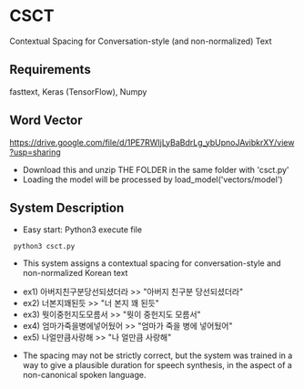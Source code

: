 # CSCT
Contextual Spacing for Conversation-style (and non-normalized) Text

## Requirements
fasttext, Keras (TensorFlow), Numpy

## Word Vector 
https://drive.google.com/file/d/1PE7RWIjLyBaBdrLg_ybUpnoJAvibkrXY/view?usp=sharing
* Download this and unzip THE FOLDER in the same folder with 'csct.py' 
* Loading the model will be processed by load_model('vectors/model')

## System Description
* Easy start: Python3 execute file
<pre><code> python3 csct.py </code></pre>
* This system assigns a contextual spacing for conversation-style and non-normalized Korean text
- ex1) 아버지친구분당선되셨더라 >> "아버지 친구분 당선되셨더라"
- ex2) 너본지꽤된듯 >> "너 본지 꽤 된듯"
- ex3) 뭣이중헌지도모름서 >> "뭣이 중헌지도 모름서"
- ex4) 엄마가죽을병에넣어뒀어 >> "엄마가 죽을 병에 넣어뒀어"
- ex5) 나얼만큼사랑해 >> "나 얼만큼 사랑해"
* The spacing may not be strictly correct, but the system was trained in a way to give a plausible duration for speech synthesis, in the aspect of a non-canonical spoken language.

